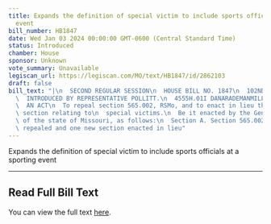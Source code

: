 ```yaml
---
title: Expands the definition of special victim to include sports officials at a sporting
  event
bill_number: HB1847
date: Wed Jan 03 2024 00:00:00 GMT-0600 (Central Standard Time)
status: Introduced
chamber: House
sponsor: Unknown
vote_summary: Unavailable
legiscan_url: https://legiscan.com/MO/text/HB1847/id/2862103
draft: false
bill_text: "|\n  SECOND REGULAR SESSION\n  HOUSE BILL NO. 1847\n  102ND GENERAL ASSEMBLY\n\
  \  INTRODUCED BY REPRESENTATIVE POLLITT.\n  4555H.01I DANARADEMANMILLER,ChiefClerk\n\
  \  AN ACT\n  To repeal section 565.002, RSMo, and to enact in lieu thereof one new\
  \ section relating to\n  special victims.\n  Be it enacted by the General Assembly\
  \ of the state of Missouri, as follows:\n  Section A. Section 565.002, RSMo, is\
  \ repealed and one new section enacted in lieu"
---
```

Expands the definition of special victim to include sports officials at a sporting event

---

## Read Full Bill Text

You can view the full text [here](https://legiscan.com/MO/text/HB1847/id/2862103).
